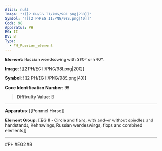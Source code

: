 ```yaml
---
Alias: null
Image: "![[2 PH/EG II/PNG/98I.png|200]]"
Symbol: "![[2 PH/EG II/PNG/98S.png|40]]"
Code: 98
Apparatus: PH
EG: II
DV: B
Type:
  - PH_Russian_element
---
```

**Element**: Russian wendeswing with 360° or 540°.

**Image**:
![[2 PH/EG II/PNG/98I.png|200]]

**Symbol**:
![[2 PH/EG II/PNG/98S.png|40]]

**Code Identification Number**: 98

>**Difficulty Value**: B

___
**Apparatus**: [[Pommel Horse]]

**Element Group**: [[EG II - Circle and flairs, with and-or without spindles and handstands, Kehrswings, Russian wendeswings, flops and combined elements]]
___
#PH #EG2 #B
